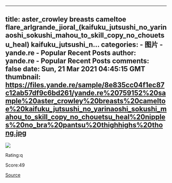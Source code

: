 
---
title: aster_crowley breasts cameltoe flare_arlgrande_jioral_(kaifuku_jutsushi_no_yarinaoshi_sokushi_mahou_to_skill_copy_no_chouetsu_heal) kaifuku_jutsushi_n...
categories: 
    - 图片
    - yande.re - Popular Recent Posts
author: yande.re - Popular Recent Posts
comments: false
date: Sun, 21 Mar 2021 04:45:15 GMT
thumbnail: https://files.yande.re/sample/8e835cc04f1ec87c12ab57df9c6bd261/yande.re%20759152%20sample%20aster_crowley%20breasts%20cameltoe%20kaifuku_jutsushi_no_yarinaoshi_sokushi_mahou_to_skill_copy_no_chouetsu_heal%20nipples%20no_bra%20pantsu%20thighhighs%20thong.jpg
---

<div>   
<img src="https://files.yande.re/sample/8e835cc04f1ec87c12ab57df9c6bd261/yande.re%20759152%20sample%20aster_crowley%20breasts%20cameltoe%20kaifuku_jutsushi_no_yarinaoshi_sokushi_mahou_to_skill_copy_no_chouetsu_heal%20nipples%20no_bra%20pantsu%20thighhighs%20thong.jpg" referrerpolicy="no-referrer"><p>Rating:q</p> <p>Score:49</p><a href="https://i.pximg.net/img-original/img/2021/03/21/13/43/13/88600592_p0.png">Source</a>  
</div>
            